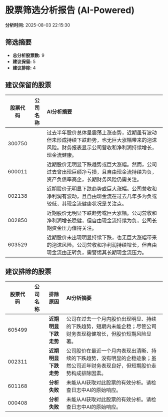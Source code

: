 # 股票筛选分析报告 (AI-Powered)

**分析时间:** 2025-08-03 22:15:30

## 筛选摘要

- **总分析股票数:** 9
- **建议保留:** 5
- **建议排除:** 4

## 建议保留的股票

| 股票代码 | 公司名称 | AI分析摘要 |
|:---:|:---:|:---|
| 300750 |  | 过去半年股价总体呈震荡上涨态势，近期虽有波动但未形成持续下跌趋势，也无巨大涨幅带来的泡沫风险。财务报表显示公司营收和净利润持续增长，现金流健康。 |
| 600011 |  | 近期股价无明显下跌趋势或巨大涨幅。然而，公司过去曾出现巨额净亏损，且自由现金流持续为负，资产负债率高企，长期财务风险仍需关注。 |
| 002138 |  | 近期股价无明显下跌趋势或巨大涨幅。公司营收和净利润有波动，且自由现金流在过去几年多为负或较低，其现金流健康状况是关注点。 |
| 002850 |  | 近期股价无明显下跌趋势或巨大涨幅。公司营收和净利润增长稳健，但自由现金流持续为负，公司长期资金压力值得关注。 |
| 603529 |  | 近期股价未出现明显持续下跌，也无巨大涨幅带来的泡沫风险。公司营收和净利润持续增长，但自由现金流由正转负，需警惕其长期现金流压力。 |

## 建议排除的股票

| 股票代码 | 公司名称 | 排除原因 | AI分析摘要 |
|:---:|:---:|:---:|:---|
| 605499 |  | **近期明显下跌走势** | 公司在过去一个月内股价出现明显、持续的下跌趋势，短期内未能企稳；尽管公司财务表现稳健增长，但股价短期风险显著。 |
| 002311 |  | **近期明显下跌走势** | 公司股价在最近一个月内表现出清晰、持续的下跌趋势，没有明显的企稳迹象；虽然公司近年财务表现良好，但短期股价走势构成排除因素。 |
| 601168 |  | **分析失败** | 未能从AI获取对此股票的有效分析。请检查日志中AI的原始响应。 |
| 000408 |  | **分析失败** | 未能从AI获取对此股票的有效分析。请检查日志中AI的原始响应。 |
